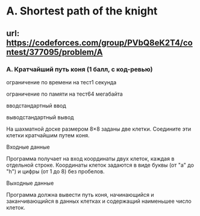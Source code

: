 # A. Shortest path of the knight 

## url: https://codeforces.com/group/PVbQ8eK2T4/contest/377095/problem/A

### A. Кратчайший путь коня (1 балл, с код-ревью)

ограничение по времени на тест1 секунда

ограничение по памяти на тест64 мегабайта

вводстандартный ввод

выводстандартный вывод

На шахматной доске размером 8×8 заданы две клетки. Соедините эти клетки кратчайшим путем коня.

Входные данные

Программа получает на вход координаты двух клеток, каждая в отдельной строке. Координаты клеток задаются в виде буквы (от "a" до "h") и цифры (от 1 до 8) без пробелов.

Выходные данные

Программа должна вывести путь коня, начинающийся и заканчивающийся в данных клетках и содержащий наименьшее число клеток.
